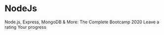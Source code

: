 # NodeJs
 Node.js, Express, MongoDB &amp; More: The Complete Bootcamp 2020 Leave a rating Your progress
